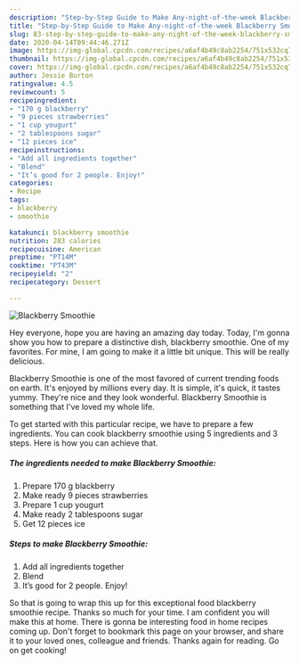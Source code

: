 ```yaml
---
description: "Step-by-Step Guide to Make Any-night-of-the-week Blackberry Smoothie"
title: "Step-by-Step Guide to Make Any-night-of-the-week Blackberry Smoothie"
slug: 83-step-by-step-guide-to-make-any-night-of-the-week-blackberry-smoothie
date: 2020-04-14T09:44:46.271Z
image: https://img-global.cpcdn.com/recipes/a6af4b49c8ab2254/751x532cq70/blackberry-smoothie-recipe-main-photo.jpg
thumbnail: https://img-global.cpcdn.com/recipes/a6af4b49c8ab2254/751x532cq70/blackberry-smoothie-recipe-main-photo.jpg
cover: https://img-global.cpcdn.com/recipes/a6af4b49c8ab2254/751x532cq70/blackberry-smoothie-recipe-main-photo.jpg
author: Jessie Burton
ratingvalue: 4.5
reviewcount: 5
recipeingredient:
- "170 g blackberry"
- "9 pieces strawberries"
- "1 cup yougurt"
- "2 tablespoons sugar"
- "12 pieces ice"
recipeinstructions:
- "Add all ingredients together"
- "Blend"
- "It’s good for 2 people. Enjoy!"
categories:
- Recipe
tags:
- blackberry
- smoothie

katakunci: blackberry smoothie 
nutrition: 283 calories
recipecuisine: American
preptime: "PT14M"
cooktime: "PT43M"
recipeyield: "2"
recipecategory: Dessert

---
```



![Blackberry Smoothie](https://img-global.cpcdn.com/recipes/a6af4b49c8ab2254/751x532cq70/blackberry-smoothie-recipe-main-photo.jpg)

Hey everyone, hope you are having an amazing day today. Today, I'm gonna show you how to prepare a distinctive dish, blackberry smoothie. One of my favorites. For mine, I am going to make it a little bit unique. This will be really delicious.

Blackberry Smoothie is one of the most favored of current trending foods on earth. It's enjoyed by millions every day. It is simple, it's quick, it tastes yummy. They're nice and they look wonderful. Blackberry Smoothie is something that I've loved my whole life.




To get started with this particular recipe, we have to prepare a few ingredients. You can cook blackberry smoothie using 5 ingredients and 3 steps. Here is how you can achieve that.

##### The ingredients needed to make Blackberry Smoothie:

1. Prepare 170 g blackberry
1. Make ready 9 pieces strawberries
1. Prepare 1 cup yougurt
1. Make ready 2 tablespoons sugar
1. Get 12 pieces ice




##### Steps to make Blackberry Smoothie:

1. Add all ingredients together
1. Blend
1. It’s good for 2 people. Enjoy!




So that is going to wrap this up for this exceptional food blackberry smoothie recipe. Thanks so much for your time. I am confident you will make this at home. There is gonna be interesting food in home recipes coming up. Don't forget to bookmark this page on your browser, and share it to your loved ones, colleague and friends. Thanks again for reading. Go on get cooking!
